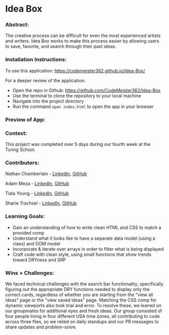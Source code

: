 # Idea Box  

### Abstract:
[//]: <> (Briefly describe what you built and its features. What problem is the app solving? How does this application solve that problem?)
The creative process can be difficult for even the most experienced artists and writers. Idea Box works to make this process easier by allowing users to save, favorite, and search through their past ideas.

### Installation Instructions:
[//]: <> (What steps does a person have to take to get your app cloned down and running?)
To use this application: https://codemeister362.github.io/Idea-Box/

For a deeper review of the application:
- Open the repo in Github: https://github.com/CodeMeister362/Idea-Box
- Use the terminal to clone the repository to your local machine
- Navigate into the project directory
- Run the command `open index.html` to open the app in your browser

### Preview of App:
[//]: <> (Provide ONE gif or screenshot of your application - choose the "coolest" piece of functionality to show off.)


### Context:
[//]: <> (Give some context for the project here. How long did you have to work on it? How far into the Turing program are you?)
This project was completed over 5 days during our fourth week at the Turing School. 

### Contributors:
[//]: <> (Who worked on this application? Link to their GitHubs.)
Nathan Chamberlain - [LinkedIn](https://www.linkedin.com/in/chamberlainux/), [GitHub](https://github.com/CodeMeister362)

Adam Meza - [LinkedIn](https://www.linkedin.com/in/adam-meza/), [GitHub](https://github.com/adam-meza)

Tiala Young - [LinkedIn](https://www.linkedin.com/in/tialayoung/), [GitHub](https://github.com/tialaaa)

Sharie Trachsel - [LinkedIn](https://www.linkedin.com/in/sharie-trachsel/), [GitHub](https://github.com/sdtrachsel)

### Learning Goals:
[//]: <> (What were the learning goals of this project? What tech did you work with?)
- Gain an understanding of how to write clean HTML and CSS to match a provided comp
- Understand what it looks like to have a separate data model (using a class) and DOM model
- Incorporate & iterate over arrays in order to filter what is being displayed
- Craft code with clean style, using small functions that show trends toward DRYness and SRP

### Wins + Challenges:
[//]: <> (What are 2-3 wins you have from this project? What were some challenges you faced - and how did you get over them?)
We faced technical challenges with the search bar functionality, specifically figuring out the appropriate DRY functions needed to display only the correct cards, regardless of whether you are starting from the "view all ideas" page or the "view saved ideas" page. Matching the CSS comp for dynamic viewports also took trial and error. To resolve these, we leaned on our groupmates for additional eyes and fresh ideas. Our group consisted of four people living in four different USA time zones, all contributing to code across three files, so we relied on daily standups and our PR messages to share updates and problem-solve. 
